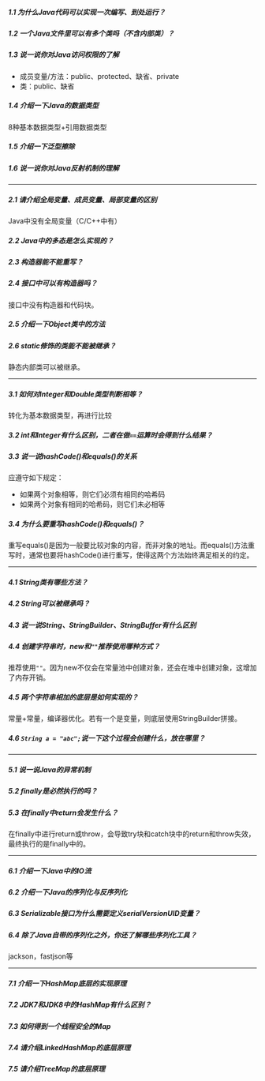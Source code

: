##### 1.1 为什么Java代码可以实现一次编写、到处运行？

##### 1.2 一个Java文件里可以有多个类吗（不含内部类）？

##### 1.3 说一说你对Java访问权限的了解

- 成员变量/方法：public、protected、缺省、private
- 类：public、缺省

##### 1.4 介绍一下Java的数据类型

8种基本数据类型+引用数据类型

##### 1.5 介绍一下泛型擦除

##### 1.6 说一说你对Java反射机制的理解

---

##### 2.1 请介绍全局变量、成员变量、局部变量的区别

Java中没有全局变量（C/C++中有）

##### 2.2 Java中的多态是怎么实现的？

##### 2.3 构造器能不能重写？

##### 2.4 接口中可以有构造器吗？

接口中没有构造器和代码块。

##### 2.5 介绍一下Object类中的方法

##### 2.6 static修饰的类能不能被继承？

静态内部类可以被继承。

---

##### 3.1 如何对Integer和Double类型判断相等？

转化为基本数据类型，再进行比较

##### 3.2 int和Integer有什么区别，二者在做`==`运算时会得到什么结果？

##### 3.3 说一说hashCode()和equals()的关系

应遵守如下规定：

- 如果两个对象相等，则它们必须有相同的哈希码
- 如果两个对象有相同的哈希码，则它们未必相等

##### 3.4 为什么要重写hashCode()和equals()？

重写equals()是因为一般要比较对象的内容，而非对象的地址。而equals()方法重写时，通常也要将hashCode()进行重写，使得这两个方法始终满足相关的约定。

---

##### 4.1 String类有哪些方法？

##### 4.2 String可以被继承吗？

##### 4.3 说一说String、StringBuilder、StringBuffer有什么区别

##### 4.4 创建字符串时，new和`""`推荐使用哪种方式？

推荐使用`""`。因为new不仅会在常量池中创建对象，还会在堆中创建对象，这增加了内存开销。

##### 4.5 两个字符串相加的底层是如何实现的？

常量+常量，编译器优化。若有一个是变量，则底层使用StringBuilder拼接。

##### 4.6 `String a = "abc";`说一下这个过程会创建什么，放在哪里？

---

##### 5.1 说一说Java的异常机制

##### 5.2 finally是必然执行的吗？

##### 5.3 在finally中return会发生什么？

在finally中进行return或throw，会导致try块和catch块中的return和throw失效，最终执行的是finally中的。

---

##### 6.1 介绍一下Java中的IO流

##### 6.2 介绍一下Java的序列化与反序列化

##### 6.3 Serializable接口为什么需要定义serialVersionUID变量？

##### 6.4 除了Java自带的序列化之外，你还了解哪些序列化工具？

jackson，fastjson等

---

##### 7.1 介绍一下HashMap底层的实现原理

##### 7.2 JDK7和JDK8中的HashMap有什么区别？

##### 7.3 如何得到一个线程安全的Map

##### 7.4 请介绍LinkedHashMap的底层原理

##### 7.5 请介绍TreeMap的底层原理
